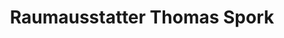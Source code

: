 ---
title: "Raumausstatter Thomas Spork"
url: /rinteln/raumausstatter-thomas-spork/
shop: Raumausstattung
---